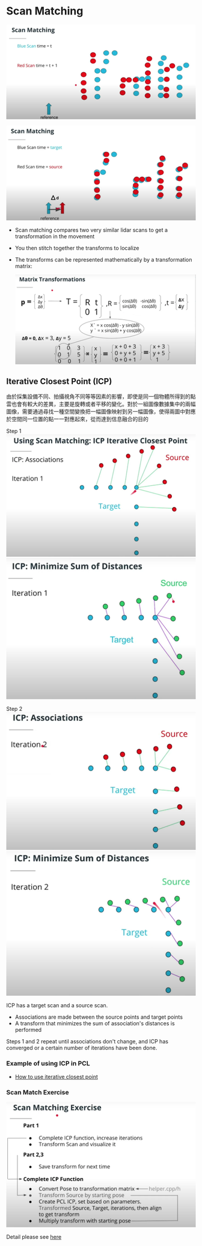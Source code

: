 # Scan Matching

![](images/scan-matching-1.png)

![](images/scan-matching-2.png)

- Scan matching compares two very similar lidar scans to get a transformation in the movement
- You then stitch together the transforms to localize
- The transforms can be represented mathematically by a transformation matrix:

    ![](images/matrix-transformations.png)

## Iterative Closest Point (ICP)

由於採集設備不同、拍攝視角不同等等因素的影響，即使是同一個物體所得到的點雲也會有較大的差異，主要是旋轉或者平移的變化。對於一組圖像數據集中的兩幅圖像，需要通過尋找一種空間變換把一幅圖像映射到另一幅圖像，使得兩圖中對應於空間同一位置的點一一對應起來，從而達到信息融合的目的

Step 1
![](images/icp-1.png)
![](images/icp-2.png)

Step 2
![](images/icp-3.png)
![](images/icp-4.png)

ICP has a target scan and a source scan.

- Associations are made between the source points and target points
- A transform that minimizes the sum of association's distances is performed

Steps 1 and 2 repeat until associations don't change, and ICP has converged or a certain number of iterations have been done.

### Example of using ICP in PCL

- [How to use iterative closest point](https://pointclouds.org/documentation/tutorials/iterative_closest_point.html)

### Scan Match Exercise

![](images/scan-match-exercise.png)

Detail please see [here](https://github.com/kaka-lin/nd013-c3-localization-exercises/tree/master/Scan%20Matching/ICP)
